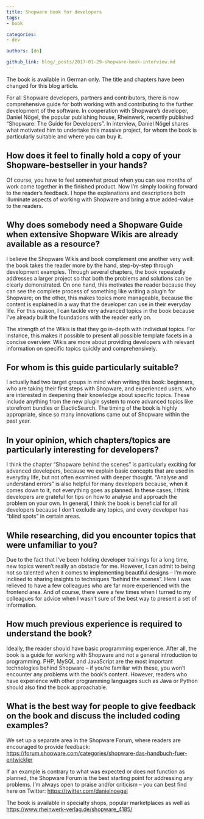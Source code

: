 ```yaml
---
title: Shopware book for developers
tags:
- book

categories:
- dev

authors: [dn]

github_link: blog/_posts/2017-01-29-shopware-book-interview.md
---
```


<div class="alert alert-warning" role="alert">
    The book is available in German only. The title and chapters have been changed for this blog article.
</div>

For all Shopware developers, partners and contributors, there is now comprehensive guide for both working with and contributing to the further development of the software. In cooperation with Shopware’s developer, Daniel Nögel, the popular publishing house, Rheinwerk, recently published “Shopware: The Guide for Developers”. In interview, Daniel Nögel shares what motivated him to undertake this massive project, for whom the book is particularly suitable and where you can buy it.
 
## How does it feel to finally hold a copy of your Shopware-bestseller in your hands?
 
Of course, you have to feel somewhat proud when you can see months of work come together in the finished product. Now I’m simply looking forward to the reader’s feedback. I hope the explanations and descriptions both illuminate aspects of working with Shopware and bring a true added-value to the readers.
 
## Why does somebody need a Shopware Guide when extensive Shopware Wikis are already available as a resource?
 
I believe the Shopware Wikis and book complement one another very well: the book takes the reader more by the hand, step-by-step through development examples. Through several chapters, the book repeatedly addresses a larger project so that both the problems and solutions can be clearly demonstrated. On one hand, this motivates the reader because they can see the complete process of something like writing a plugin for Shopware; on the other, this makes topics more manageable, because the content is explained in a way that the developer can use in their everyday life. For this reason, I can tackle very advanced topics in the book because I’ve already built the foundations with the reader early on. 
 
The strength of the Wikis is that they go in-depth with individual topics. For instance, this makes it possible to present all possible template facets in a concise overview. Wikis are more about providing developers with relevant information on specific topics quickly and comprehensively.
 
## For whom is this guide particularly suitable?
 
I actually had two target groups in mind when writing this book: beginners, who are taking their first steps with Shopware, and experienced users, who are interested in deepening their knowledge about specific topics. These include anything from the new plugin system to more advanced topics like storefront bundles or ElacticSearch. The timing of the book is highly appropriate, since so many innovations came out of Shopware within the past year.
 
## In your opinion, which chapters/topics are particularly interesting for developers?
 
I think the chapter “Shopware behind the scenes” is particularly exciting for advanced developers, because we explain basic concepts that are used in everyday life, but not often examined with deeper thought. “Analyse and understand errors” is also helpful for many developers because, when it comes down to it, not everything goes as planned. In these cases, I think developers are grateful for tips on how to analyse and approach the problem on your own. In general, I think the book is beneficial for all developers because I don’t exclude any topics, and every developer has “blind spots” in certain areas.
 
## While researching, did you encounter topics that were unfamiliar to you?
 
Due to the fact that I’ve been holding developer trainings for a long time, new topics weren’t really an obstacle for me. However, I can admit to being not so talented when it comes to implementing beautiful designs – I’m more inclined to sharing insights to techniques “behind the scenes”. Here I was relieved to have a few colleagues who are far more experienced with the frontend area. And of course, there were a few times when I turned to my colleagues for advice when I wasn’t sure of the best way to present a set of information.
 
## How much previous experience is required to understand the book?
 
Ideally, the reader should have basic programming experience. After all, the book is a guide for working with Shopware and not a general introduction to programming. PHP, MySQL and JavaScript are the most important technologies behind Shopware – if you’re familiar with these, you won’t encounter any problems with the book’s content. However, readers who have experience with other programming languages such as Java or Python should also find the book approachable.
 
## What is the best way for people to give feedback on the book and discuss the included coding examples?
 
We set up a separate area in the Shopware Forum, where readers are encouraged to provide feedback: <https://forum.shopware.com/categories/shopware-das-handbuch-fuer-entwickler>
 
If an example is contrary to what was expected or does not function as planned, the Shopware Forum is the best starting point for addressing any problems. I’m always open to praise and/or criticism – you can best find here on Twitter: <https://twitter.com/danielnoegel>
 
The book is available in specialty shops, popular marketplaces as well as <https://www.rheinwerk-verlag.de/shopware_4185/>
 


